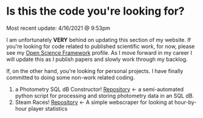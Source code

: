 # Is this the code you're looking for?
Most recent update: 4/16/2021 @ 9:53pm

I am unfortunately **VERY** behind on updating this section of my website. If you're looking for code related to published scientific work, for now, please see my [Open Science Framework](https://osf.io/rvbd6/) profile. As I move forward in my career I will update this as I publish papers and slowly work through my backlog. 

If, on the other hand, you're looking for personal projects. I have finally committed to doing some non-work related coding. 
1. a Photometry SQL dB Constructor! [Repository](https://github.com/drcwadaniels/TDTPhotometrySQLdbBuilder) <- a semi-automated python script for processing and storing photometry data in an SQL dB. 
2. Steam Races! [Repository](https://github.com/drcwadaniels/steamraces) <- A simple webscraper for looking at hour-by-hour player statistics

